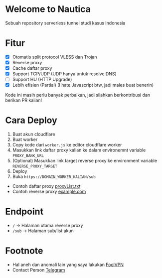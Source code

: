 # Welcome to Nautica

Sebuah repository serverless tunnel studi kasus Indonesia

# Fitur

- [x] Otomatis split protocol VLESS dan Trojan
- [x] Reverse proxy
- [x] Cache daftar proxy
- [x] Support TCP/UDP (UDP hanya untuk resolve DNS)
- [ ] Support HU (HTTP Upgrade)
- [x] Lebih efisien (Partial) (I hate Javascript btw, jadi males buat benerin)

Kode ini masih perlu banyak perbaikan, jadi silahkan berkontribusi dan berikan PR kalian!

# Cara Deploy

1. Buat akun cloudflare
2. Buat worker
3. Copy kode dari `worker.js` ke editor cloudflare worker
4. Masukkan link daftar proxy kalian ke dalam environemnt variable `PROXY_BANK_URL`
5. (Optional) Masukkan link target reverse proxy ke environment variable `REVERSE_PROXY_TARGET`
6. Deploy
7. Buka `https://DOMAIN_WORKER_KALIAN/sub`

- Contoh daftar proxy [proxyList.txt](https://raw.githubusercontent.com/dickymuliafiqri/Nautica/refs/heads/main/proxyList.txt)
- Contoh reverse proxy [example.com](https://example.com)

# Endpoint

- `/` -> Halaman utama reverse proxy
- `/sub` -> Halaman sub/list akun

# Footnote

- Hal aneh dan anomali lain yang saya lakukan [FoolVPN](https://t.me/foolvpn)
- Contact Person [Telegram](https://t.me/d_fordlalatina)
